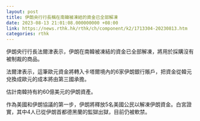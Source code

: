 ```yaml
---
layout: post
title: 伊朗央行行長稱在南韓被凍結的資金已全部解凍
date: 2023-08-13 21:01:08.000000000 +08:00
link: https://news.rthk.hk/rthk/ch/component/k2/1713304-20230813.htm
categories: rthk
---
```


伊朗央行行長法爾津表示，伊朗在南韓被凍結的資金已全部解凍，將用於採購沒有被制裁的商品。

法爾津表示，這筆歐元資金將轉入卡塔爾境內的6家伊朗銀行賬戶，把資金從韓元兌換成歐元的成本將由第三國承擔。

估計南韓持有約60億美元的伊朗資產。

作為美國和伊朗協議的第一步，伊朗將釋放5名美國公民以解凍伊朗資金。白宮證實，其中4人已從伊朗首都德黑蘭的監獄出獄，目前仍被軟禁。
